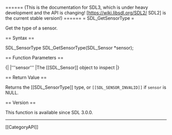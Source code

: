 ====== (This is the documentation for SDL3, which is under heavy development and the API is changing! [https://wiki.libsdl.org/SDL2/ SDL2] is the current stable version!) ======
= SDL_GetSensorType =

Get the type of a sensor.

== Syntax ==

<syntaxhighlight lang='c'>
SDL_SensorType SDL_GetSensorType(SDL_Sensor *sensor);
</syntaxhighlight>

== Function Parameters ==

{|
|'''sensor'''
|The [[SDL_Sensor]] object to inspect
|}

== Return Value ==

Returns the [[SDL_SensorType]] type, or <code>[[SDL_SENSOR_INVALID]]</code>
if <code>sensor</code> is NULL.

== Version ==

This function is available since SDL 3.0.0.

----
[[CategoryAPI]]


